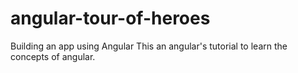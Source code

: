 # angular-tour-of-heroes
Building an app using Angular
This an angular's tutorial to learn the concepts of angular.
